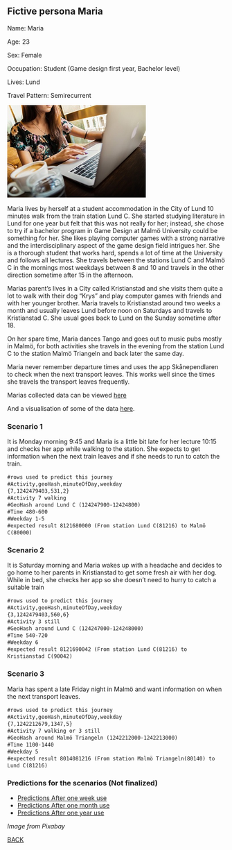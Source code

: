 ## Fictive persona Maria
Name: Maria

Age: 23

Sex: Female

Occupation: Student (Game design first year, Bachelor level)

Lives: Lund

Travel Pattern: Semirecurrent

![Maria](https://github.com/k3larra/commuter/raw/master/images/Maria321.jpg)

Maria lives by herself at a student accommodation in the City of Lund 10 minutes walk from the train station Lund C. She started studying literature in Lund for one year but felt that this was not really for her; instead, she chose to try if a bachelor program in Game Design at Malmö University could be something for her. She likes playing computer games with a strong narrative and the interdisciplinary aspect of the game design field intrigues her.  She is a thorough student that works hard, spends a lot of time at the University and follows all lectures.  She travels between the stations Lund C and Malmö C in the mornings most weekdays between 8 and 10 and travels in the other direction sometime after 15 in the afternoon.

Marias parent’s lives in a City called Kristianstad and she visits them quite a lot to walk with their dog “Krys” and play computer games with friends and with her younger brother.  Maria travels to Kristianstad around two weeks a month and usually leaves Lund before noon on Saturdays and travels to Kristianstad C. She usual goes back to Lund on the Sunday sometime after 18.

On her spare time, Maria dances Tango and goes out to music pubs mostly in Malmö, for both activities she travels in the evening from the station Lund C to the station Malmö Triangeln and back later the same day.

Maria never remember departure times and uses the app Skånependlaren to check when the next transport leaves. This works well since the times she travels the transport leaves frequently.

Marias collected data can be viewed [here](data/tnK534JMwwfhvUEycn69HPbhqkt2.csv)

And a visualisation of some of the data [here](Maria_dataview.ipynb).

### Scenario 1
It is Monday morning 9:45 and Maria is a little bit late for her lecture 10:15 and checks her app while walking to the station. She expects to get information when the next train leaves and if she needs to run to catch the train.

```
#rows used to predict this journey
#Activity,geoHash,minuteOfDay,weekday
{7,1242479403,531,2}
#Activity 7 walking
#GeoHash around Lund C (124247900-12424800)
#Time 480-600
#Weekday 1-5
#expected result 8121680000 (From station Lund C(81216) to Malmö C(80000)
```

### Scenario 2
It is Saturday morning and Maria wakes up with a headache and decides to go home to her parents in Kristianstad to get some fresh air with her dog. While in bed, she checks her app so she doesn’t need to hurry to catch a suitable train
```
#rows used to predict this journey
#Activity,geoHash,minuteOfDay,weekday
{3,1242479403,560,6}
#Activity 3 still
#GeoHash around Lund C (124247000-124248000)
#Time 540-720
#Weekday 6
#expected result 8121690042 (From station Lund C(81216) to Kristianstad C(90042)
```
### Scenario 3
Maria has spent a late Friday night in Malmö and want information on when the next transport leaves.

```
#rows used to predict this journey
#Activity,geoHash,minuteOfDay,weekday
{7,1242212679,1347,5}
#Activity 7 walking or 3 still
#GeoHash around Malmö Triangeln (1242212000-1242213000)
#Time 1100-1440
#Weekday 5
#expected result 8014081216 (From station Malmö Triangeln(80140) to Lund C(81216)
```

### Predictions for the scenarios (Not finalized)
* [Predictions After one week use](Maria_week.ipynb)
* [Predictions After one month use](Maria_month.ipynb)
* [Predictions After one year use](Maria_year.ipynb)

*Image from Pixabay*

[BACK](README.md)
